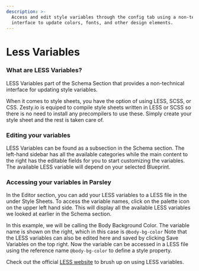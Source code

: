 ```yaml
---
description: >-
  Access and edit style variables through the config tab using a non-technical
  interface to update colors, fonts, and other design elements.
---
```


# Less Variables

### What are LESS Variables?

LESS Variables part of the Schema Section that provides a non-technical interface for updating style variables.

When it comes to style sheets, you have the option of using LESS, SCSS, or CSS. Zesty.io is equiped to compile style sheets written in LESS or SCSS so there is no need to install any precompilers to use these. Simply create your style sheet and the rest is taken care of.

### Editing your variables

LESS Variables can be found as a subsection in the Schema section. The left-hand sidebar has all the available categories while the main content to the right has the editable fields for you to start customizing the variables. The available LESS variable will depend on your selected Blueprint.

### Accessing your variables in Parsley

In the Editor section, you can add your LESS variables to a LESS file in the under Style Sheets. To access the variable names, click on the palette icon on the upper left hand side. This will display all the available LESS variables we looked at earlier in the Schema section.

In this example, we will be calling the Body Background Color. The variable name is shown on the right, which in this case is `@body-bg-color` Note that the LESS variables can also be edited here and saved by clicking Save Variables on the top right. Now the variable can be accessed in a LESS file using the reference name `@body-bg-color` to define a style property.

Check out the official [LESS website](http://lesscss.org/features/#variables-feature) to brush up on using LESS variables.

